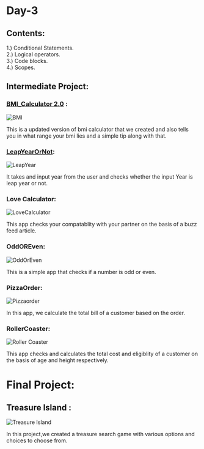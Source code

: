 # Day-3
## Contents:
1.) Conditional Statements. \
2.) Logical operators. \
3.) Code blocks. \
4.) Scopes.

## Intermediate Project:
### [BMI_Calculator 2.0](https://en.wikipedia.org/wiki/Body_mass_index) :
![BMI](https://www.cdc.gov/healthyweight/images/assessing/bmi-adult-fb-600x315.jpg)

This is a updated version of bmi calculator that we created and also tells you in what range your bmi lies and a simple tip along with that.

### [LeapYearOrNot](https://en.wikipedia.org/wiki/Leap_year):
![LeapYear](https://c.tadst.com/gfx/1200x630/tropical-year-illustration.png?1)

It takes and input year from the user and checks whether the input Year is leap year or not.

### Love Calculator:
![LoveCalculator](https://www.geekmonkey.in/wp-content/uploads/2020/01/1544619990.jpg)

This app checks your compatablity with your partner on the basis of a buzz feed article.

### OddOREven:
![OddOrEven](https://www.onlinemathlearning.com/image-files/even-odd.png)

This is a simple app that checks if a number is odd or even.

### PizzaOrder:
![Pizzaorder](https://i.pinimg.com/474x/b0/b8/16/b0b816ef200aad8d7426f80f10fa765c.jpg)

In this app, we calculate the total bill of a customer based on the order.

### RollerCoaster:
![Roller Coaster](https://i.pinimg.com/originals/fb/0b/8a/fb0b8acd567414e88f33d0cccb93a63f.gif)

This app checks and calculates the total cost and eligiblity of a customer on the basis of age and height respectively.
# Final Project:
## Treasure Island :
![Treasure Island](https://i.pinimg.com/originals/65/80/d2/6580d2bed791e628011f75973b5c788d.jpg)

In this project,we created a treasure search game with various options and choices to choose from.
